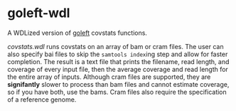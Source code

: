 # goleft-wdl

A WDLized version of [goleft](https://github.com/brentp/goleft) covstats functions.

*covstats.wdl* runs covstats on an array of bam or cram files. The user can also specify bai files to skip the `samtools index`ing step and allow for faster completion. The result is a text file that prints the filename, read length, and coverage of every input file, then the average coverage and read length for the entire array of inputs. Although cram files are supported, they are **signifantly** slower to process than bam files and cannot estimate coverage, so if you have both, use the bams. Cram files also require the specification of a reference genome.
